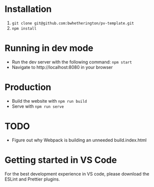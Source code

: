 # Installation
1. `git clone git@github.com:bwhetherington/pv-template.git`
2. `npm install`

# Running in dev mode
* Run the dev server with the following command: `npm start`
* Navigate to http://localhost:8080 in your browser

# Production
* Build the website with `npm run build`
* Serve with `npm run serve`

# TODO
* Figure out why Webpack is building an unneeded build.index.html

# Getting started in VS Code
For the best development experience in VS code, please download the ESLint and Prettier plugins.